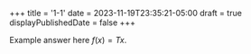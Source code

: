 +++
title = '1-1'
date = 2023-11-19T23:35:21-05:00
draft = true
displayPublishedDate = false
+++

Example answer here $f(x) = Tx$.

